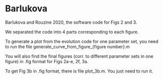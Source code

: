 # Barlukova
Barlukova and Rouzine 2020, the software code for Figs 2 and 3.

We separated the code into 4 parts corresponding to each figure. 

To generate a plot from the evolution code for one parameter set, you need to run the file generate_curve_from_figure_{figure number}.m

You will also find the final figures (corr. to different parameter sets in one figure) in .fig format for Figs 2a-e, 2f, 3a.

To get Fig 3b in .fig format, there is file plot_3b.m. You just need to run it.
